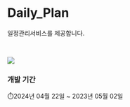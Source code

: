 <h1>Daily_Plan</h1> 

<p>일정관리서비스를 제공합니다.</p><br>

<img src="[https://img1.daumcdn.net/thumb/R1280x0/?scode=mtistory2&fname=https%3A%2F%2Fblog.kakaocdn.net%2Fdn%2FGH1k0%2FbtsFz8rg4LG%2FpYKXLROjxHLbXq2EQpyNKK%2Fimg.png](https://blog.kakaocdn.net/dn/cr8A52/btsHe22citg/LHhj4RVw26XCWhW9kkmCQK/img.png)"><br>

### 개발 기간
⏱️2024년 04월 22일 ~ 2023년 05월 02일  
